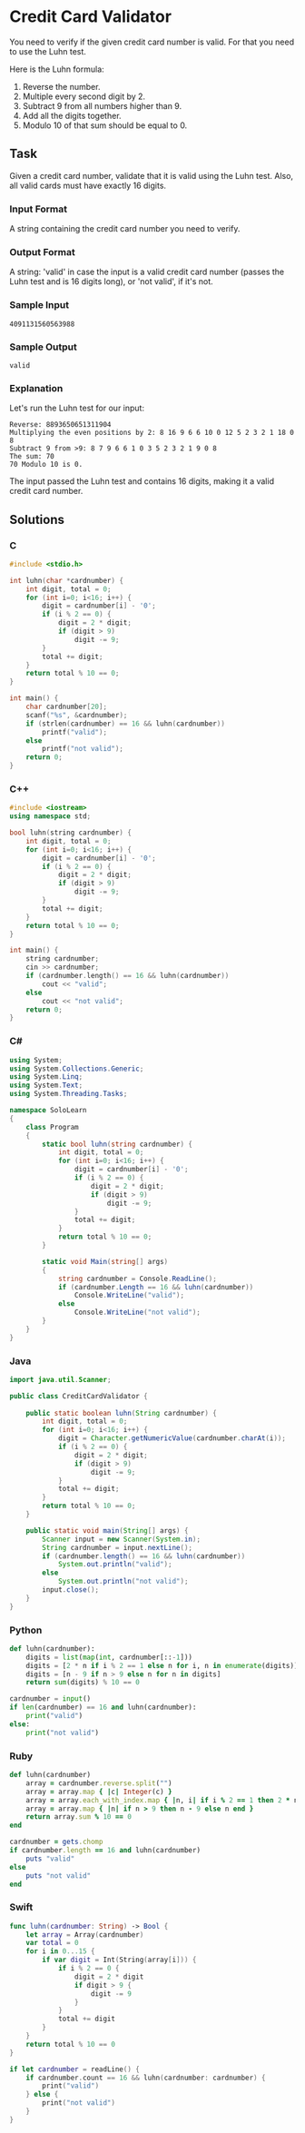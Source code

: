 # Credit Card Validator
You need to verify if the given credit card number is valid. For that you need to use the Luhn test.

Here is the Luhn formula:
1. Reverse the number.
2. Multiple every second digit by 2. 
3. Subtract 9 from all numbers higher than 9.
4. Add all the digits together.
5. Modulo 10 of that sum should be equal to 0. 
## Task
Given a credit card number, validate that it is valid using the Luhn test. Also, all valid cards must have exactly 16 digits.
### Input Format
A string containing the credit card number you need to verify.
### Output Format
A string: 'valid' in case the input is a valid credit card number (passes the Luhn test and is 16 digits long), or 'not valid', if it's not.
### Sample Input
```
4091131560563988
```
### Sample Output
```
valid
```
### Explanation
Let's run the Luhn test for our input:
```
Reverse: 8893650651311904
Multiplying the even positions by 2: 8 16 9 6 6 10 0 12 5 2 3 2 1 18 0 8
Subtract 9 from >9: 8 7 9 6 6 1 0 3 5 2 3 2 1 9 0 8
The sum: 70
70 Modulo 10 is 0.
```
The input passed the Luhn test and contains 16 digits, making it a valid credit card number.
## Solutions
### C
```c
#include <stdio.h>

int luhn(char *cardnumber) {
    int digit, total = 0;
    for (int i=0; i<16; i++) {
        digit = cardnumber[i] - '0';
        if (i % 2 == 0) {
            digit = 2 * digit;
            if (digit > 9)
                digit -= 9;
        }
        total += digit;
    }
    return total % 10 == 0;
}

int main() {
    char cardnumber[20];
    scanf("%s", &cardnumber);
    if (strlen(cardnumber) == 16 && luhn(cardnumber))
        printf("valid");
    else
        printf("not valid");
    return 0;
}
```
### C++
```cpp
#include <iostream>
using namespace std;

bool luhn(string cardnumber) {
    int digit, total = 0;
    for (int i=0; i<16; i++) {
        digit = cardnumber[i] - '0';
        if (i % 2 == 0) {
            digit = 2 * digit;
            if (digit > 9)
                digit -= 9;
        }
        total += digit;
    }
    return total % 10 == 0;
}

int main() {
    string cardnumber;
    cin >> cardnumber;
    if (cardnumber.length() == 16 && luhn(cardnumber))
        cout << "valid";
    else
        cout << "not valid";
    return 0;
}
```
### C#
```cs
using System;
using System.Collections.Generic;
using System.Linq;
using System.Text;
using System.Threading.Tasks;

namespace SoloLearn
{
    class Program
    {
        static bool luhn(string cardnumber) {
            int digit, total = 0;
            for (int i=0; i<16; i++) {
                digit = cardnumber[i] - '0';
                if (i % 2 == 0) {
                    digit = 2 * digit;
                    if (digit > 9)
                        digit -= 9;
                }
                total += digit;
            }
            return total % 10 == 0;
        }

        static void Main(string[] args)
        {
            string cardnumber = Console.ReadLine();
            if (cardnumber.Length == 16 && luhn(cardnumber))
                Console.WriteLine("valid");
            else    
                Console.WriteLine("not valid");
        }
    }
}
```
### Java
```java
import java.util.Scanner;

public class CreditCardValidator {
    
    public static boolean luhn(String cardnumber) {
        int digit, total = 0;
        for (int i=0; i<16; i++) {
            digit = Character.getNumericValue(cardnumber.charAt(i));
            if (i % 2 == 0) {
                digit = 2 * digit;
                if (digit > 9)
                    digit -= 9;
            }
            total += digit;
        }
        return total % 10 == 0;
    }

    public static void main(String[] args) {
        Scanner input = new Scanner(System.in);
        String cardnumber = input.nextLine();
        if (cardnumber.length() == 16 && luhn(cardnumber))
            System.out.println("valid");
        else    
            System.out.println("not valid");
        input.close();
    }
}

```
### Python
```python
def luhn(cardnumber):
    digits = list(map(int, cardnumber[::-1]))
    digits = [2 * n if i % 2 == 1 else n for i, n in enumerate(digits)]
    digits = [n - 9 if n > 9 else n for n in digits]
    return sum(digits) % 10 == 0

cardnumber = input()
if len(cardnumber) == 16 and luhn(cardnumber):
    print("valid")
else:
    print("not valid")
```
### Ruby
```ruby
def luhn(cardnumber)
    array = cardnumber.reverse.split("")
    array = array.map { |c| Integer(c) }
    array = array.each_with_index.map { |n, i| if i % 2 == 1 then 2 * n else n end }
    array = array.map { |n| if n > 9 then n - 9 else n end }
    return array.sum % 10 == 0
end

cardnumber = gets.chomp
if cardnumber.length == 16 and luhn(cardnumber)
    puts "valid"
else
    puts "not valid"
end
```
### Swift
```swift
func luhn(cardnumber: String) -> Bool {
    let array = Array(cardnumber)
    var total = 0
    for i in 0...15 {
        if var digit = Int(String(array[i])) {
            if i % 2 == 0 {
                digit = 2 * digit
                if digit > 9 {
                    digit -= 9
                }
            }
            total += digit
        }
    }
    return total % 10 == 0
}

if let cardnumber = readLine() {
    if cardnumber.count == 16 && luhn(cardnumber: cardnumber) {
        print("valid")
    } else {
        print("not valid")
    }
}
```